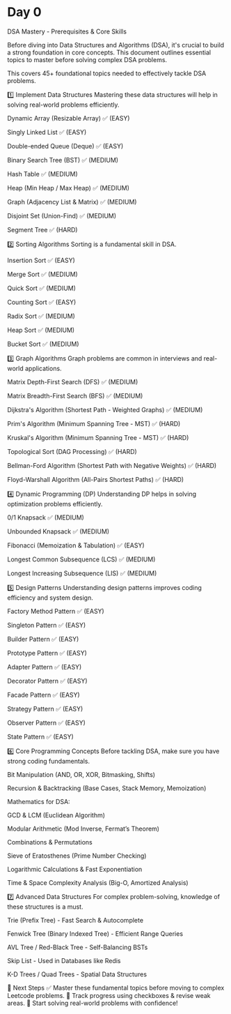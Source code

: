# Day 0

DSA Mastery - Prerequisites & Core Skills

Before diving into Data Structures and Algorithms (DSA), it's crucial to build a strong foundation in core concepts. This document outlines essential topics to master before solving complex DSA problems.

This covers 45+ foundational topics needed to effectively tackle DSA problems.

1️⃣ Implement Data Structures
Mastering these data structures will help in solving real-world problems efficiently.

Dynamic Array (Resizable Array) ✅ (EASY)

Singly Linked List ✅ (EASY)

Double-ended Queue (Deque) ✅ (EASY)

Binary Search Tree (BST) ✅ (MEDIUM)

Hash Table ✅ (MEDIUM)

Heap (Min Heap / Max Heap) ✅ (MEDIUM)

Graph (Adjacency List & Matrix) ✅ (MEDIUM)

Disjoint Set (Union-Find) ✅ (MEDIUM)

Segment Tree ✅ (HARD)

2️⃣ Sorting Algorithms
Sorting is a fundamental skill in DSA.

Insertion Sort ✅ (EASY)

Merge Sort ✅ (MEDIUM)

Quick Sort ✅ (MEDIUM)

Counting Sort ✅ (EASY)

Radix Sort ✅ (MEDIUM)

Heap Sort ✅ (MEDIUM)

Bucket Sort ✅ (MEDIUM)

3️⃣ Graph Algorithms
Graph problems are common in interviews and real-world applications.

Matrix Depth-First Search (DFS) ✅ (MEDIUM)

Matrix Breadth-First Search (BFS) ✅ (MEDIUM)

Dijkstra's Algorithm (Shortest Path - Weighted Graphs) ✅ (MEDIUM)

Prim's Algorithm (Minimum Spanning Tree - MST) ✅ (HARD)

Kruskal's Algorithm (Minimum Spanning Tree - MST) ✅ (HARD)

Topological Sort (DAG Processing) ✅ (HARD)

Bellman-Ford Algorithm (Shortest Path with Negative Weights) ✅ (HARD)

Floyd-Warshall Algorithm (All-Pairs Shortest Paths) ✅ (HARD)

4️⃣ Dynamic Programming (DP)
Understanding DP helps in solving optimization problems efficiently.

0/1 Knapsack ✅ (MEDIUM)

Unbounded Knapsack ✅ (MEDIUM)

Fibonacci (Memoization & Tabulation) ✅ (EASY)

Longest Common Subsequence (LCS) ✅ (MEDIUM)

Longest Increasing Subsequence (LIS) ✅ (MEDIUM)

5️⃣ Design Patterns
Understanding design patterns improves coding efficiency and system design.

Factory Method Pattern ✅ (EASY)

Singleton Pattern ✅ (EASY)

Builder Pattern ✅ (EASY)

Prototype Pattern ✅ (EASY)

Adapter Pattern ✅ (EASY)

Decorator Pattern ✅ (EASY)

Facade Pattern ✅ (EASY)

Strategy Pattern ✅ (EASY)

Observer Pattern ✅ (EASY)

State Pattern ✅ (EASY)

6️⃣ Core Programming Concepts
Before tackling DSA, make sure you have strong coding fundamentals.

Bit Manipulation (AND, OR, XOR, Bitmasking, Shifts)

Recursion & Backtracking (Base Cases, Stack Memory, Memoization)

Mathematics for DSA:

GCD & LCM (Euclidean Algorithm)

Modular Arithmetic (Mod Inverse, Fermat’s Theorem)

Combinations & Permutations

Sieve of Eratosthenes (Prime Number Checking)

Logarithmic Calculations & Fast Exponentiation

Time & Space Complexity Analysis (Big-O, Amortized Analysis)

7️⃣ Advanced Data Structures
For complex problem-solving, knowledge of these structures is a must.

Trie (Prefix Tree) - Fast Search & Autocomplete

Fenwick Tree (Binary Indexed Tree) - Efficient Range Queries

AVL Tree / Red-Black Tree - Self-Balancing BSTs

Skip List - Used in Databases like Redis

K-D Trees / Quad Trees - Spatial Data Structures

🎯 Next Steps
✅ Master these fundamental topics before moving to complex Leetcode problems.
📌 Track progress using checkboxes & revise weak areas.
🚀 Start solving real-world problems with confidence!
